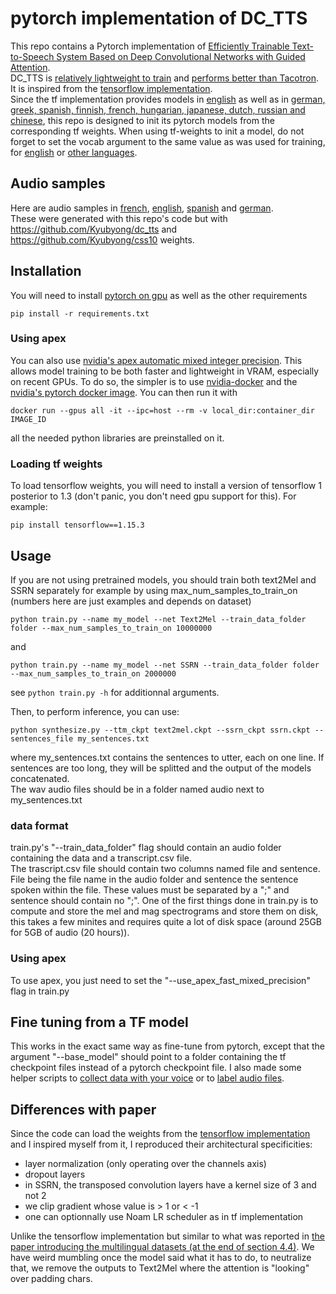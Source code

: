 # pytorch implementation of DC_TTS 
This repo contains a Pytorch implementation of [Efficiently Trainable Text-to-Speech System Based on Deep Convolutional Networks with Guided Attention](http://arxiv.org/abs/1710.08969).  
DC_TTS is [relatively lightweight to train](http://arxiv.org/abs/1710.08969) and [performs better than Tacotron](http://arxiv.org/abs/1903.11269).  
It is inspired from the [tensorflow implementation](https://github.com/Kyubyong/dc_tts).  
Since the tf implementation provides models in [english](https://github.com/Kyubyong/dc_tts) as well as in [german, greek, spanish, finnish, french, hungarian, japanese, dutch, russian and chinese](https://github.com/Kyubyong/css10), this repo is designed to init its pytorch models from the corresponding tf weights.
When using tf-weights to init a model, do not forget to set the vocab argument to the same value as was used for training, for [english](https://github.com/Kyubyong/dc_tts/blob/master/hyperparams.py) or [other languages](https://github.com/Kyubyong/css10/blob/master/dc_tts/hyperparams.py).  

## Audio samples
Here are audio samples in [french](https://soundcloud.com/user-1954917/french), [english](https://soundcloud.com/user-1954917/sets/english), [spanish](https://soundcloud.com/user-1954917/sets/spanish) and [german](https://soundcloud.com/user-1954917/sets/german).  
These were generated with this repo's code but with https://github.com/Kyubyong/dc_tts and https://github.com/Kyubyong/css10 weights.  

## Installation
You will need to install [pytorch on gpu](https://pytorch.org/get-started/locally/)
as well as the other requirements  
```
pip install -r requirements.txt
```

### Using apex
You can also use [nvidia's apex automatic mixed integer precision](https://github.com/NVIDIA/apex). This allows model training to be both faster and lightweight in VRAM, especially on recent GPUs.
To do so, the simpler is to use [nvidia-docker](https://github.com/NVIDIA/nvidia-docker) and the [nvidia's pytorch docker image](https://ngc.nvidia.com/catalog/containers/nvidia:pytorch).
You can then run it with
```
docker run --gpus all -it --ipc=host --rm -v local_dir:container_dir IMAGE_ID 
```
all the needed python libraries are preinstalled on it.

### Loading tf weights
To load tensorflow weights, you will need to install a version of tensorflow 1 posterior to 1.3 (don't panic, you don't need gpu support for this). For example:
```
pip install tensorflow==1.15.3
```

## Usage
If you are not using pretrained models, you should train both text2Mel and SSRN separately for example by using max_num_samples_to_train_on (numbers here are just examples and depends on dataset)
```
python train.py --name my_model --net Text2Mel --train_data_folder folder --max_num_samples_to_train_on 10000000
```
and
```
python train.py --name my_model --net SSRN --train_data_folder folder --max_num_samples_to_train_on 2000000
```
see ```python train.py -h``` for additionnal arguments.

Then, to perform inference, you can use:
```
python synthesize.py --ttm_ckpt text2mel.ckpt --ssrn_ckpt ssrn.ckpt --sentences_file my_sentences.txt
```
where my_sentences.txt contains the sentences to utter, each on one line. If sentences are too long, they will be splitted and the output of the models concatenated.  
The wav audio files should be in a folder named audio next to my_sentences.txt

### data format
train.py's "--train_data_folder" flag should contain an audio folder containing the data and a transcript.csv file.  
The trascript.csv file should contain two columns named file and sentence. File being the file name in the audio folder and sentence the sentence spoken within the file. These values must be separated by a ";" and sentence should contain no ";".
One of the first things done in train.py is to compute and store the mel and mag spectrograms and store them on disk, this takes a few minites and requires quite a lot of disk space (around 25GB for 5GB of audio (20 hours)).

### Using apex
To use apex, you just need to set the "--use_apex_fast_mixed_precision" flag in train.py

## Fine tuning from a TF model
This works in the exact same way as fine-tune from pytorch, except that the argument "--base_model" should point to a folder containing the tf checkpoint files instead of a pytorch checkpoint file.
I also made some helper scripts to [collect data with your voice](https://github.com/NatGr/easy_voice_registration) or to [label audio files](https://github.com/NatGr/annotate_audio).

## Differences with paper
Since the code can load the weights from the [tensorflow implementation](https://github.com/Kyubyong/dc_tts) and I inspired myself from it, I reproduced their architectural specificities:  
 - layer normalization (only operating over the channels axis)  
 - dropout layers  
 - in SSRN, the transposed convolution layers have a kernel size of 3 and not 2  
 - we clip gradient whose value is > 1 or < -1  
 - one can optionnally use Noam LR scheduler as in tf implementation  

Unlike the tensorflow implementation but similar to what was reported in [the paper introducing the multilingual datasets (at the end of section 4.4)](http://arxiv.org/abs/1903.11269). We have weird mumbling once the model said what it has to do, to neutralize that, we remove the outputs to Text2Mel where the attention is "looking" over padding chars.

